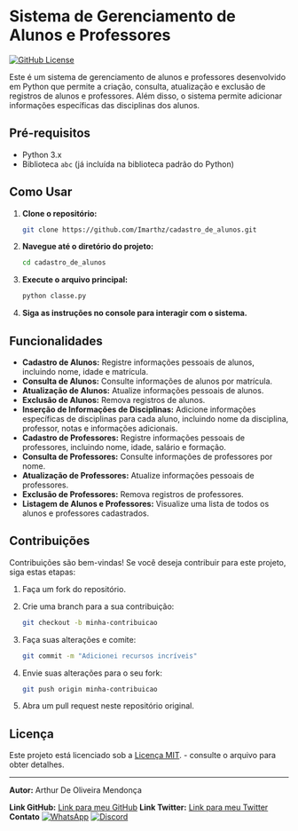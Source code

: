 # Sistema de Gerenciamento de Alunos e Professores



[![GitHub License](https://img.shields.io/github/license/Imarthz/cadastro_de_alunos)](https://github.com/Imarthz/cadastro_de_alunos/blob/main/License.txt)

Este é um sistema de gerenciamento de alunos e professores desenvolvido em Python que permite a criação, consulta, atualização e exclusão de registros de alunos e professores. Além disso, o sistema permite adicionar informações específicas das disciplinas dos alunos.

## Pré-requisitos

- Python 3.x
- Biblioteca `abc` (já incluída na biblioteca padrão do Python)

## Como Usar

1. **Clone o repositório:**

    ```bash
    git clone https://github.com/Imarthz/cadastro_de_alunos.git
    ```

2. **Navegue até o diretório do projeto:**

    ```bash
    cd cadastro_de_alunos
    ```

3. **Execute o arquivo principal:**

    ```bash
    python classe.py
    ```

4. **Siga as instruções no console para interagir com o sistema.**

## Funcionalidades

- **Cadastro de Alunos:** Registre informações pessoais de alunos, incluindo nome, idade e matrícula.
- **Consulta de Alunos:** Consulte informações de alunos por matrícula.
- **Atualização de Alunos:** Atualize informações pessoais de alunos.
- **Exclusão de Alunos:** Remova registros de alunos.
- **Inserção de Informações de Disciplinas:** Adicione informações específicas de disciplinas para cada aluno, incluindo nome da disciplina, professor, notas e informações adicionais.
- **Cadastro de Professores:** Registre informações pessoais de professores, incluindo nome, idade, salário e formação.
- **Consulta de Professores:** Consulte informações de professores por nome.
- **Atualização de Professores:** Atualize informações pessoais de professores.
- **Exclusão de Professores:** Remova registros de professores.
- **Listagem de Alunos e Professores:** Visualize uma lista de todos os alunos e professores cadastrados.

## Contribuições

Contribuições são bem-vindas! Se você deseja contribuir para este projeto, siga estas etapas:

1. Faça um fork do repositório.
2. Crie uma branch para a sua contribuição:

    ```bash
    git checkout -b minha-contribuicao
    ```

3. Faça suas alterações e comite:

    ```bash
    git commit -m "Adicionei recursos incríveis"
    ```

4. Envie suas alterações para o seu fork:

    ```bash
    git push origin minha-contribuicao
    ```

5. Abra um pull request neste repositório original.

## Licença

Este projeto está licenciado sob a [Licença MIT](License.txt). - consulte o arquivo para obter detalhes.



---

**Autor:** Arthur De Oliveira Mendonça 

**Link GitHub:** [Link para meu GitHub](https://github.com/ImArthz)
**Link Twitter:** [Link para meu Twitter](https://twitter.com/Im_Arthz)
**Contato** [![WhatsApp](https://img.shields.io/badge/WhatsApp-Chat%20with%20Me-brightgreen)](https://api.whatsapp.com/send?phone=37988528423) [![Discord](https://img.shields.io/badge/Discord-Chat%20with%20Me-blue)](https://discordapp.com/users/imarthz)



